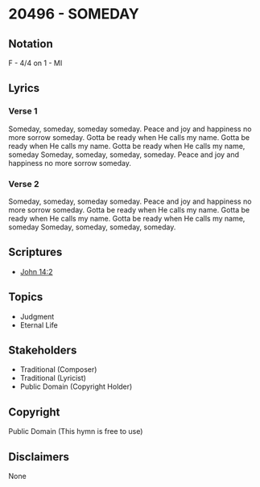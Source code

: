 # 20496 - SOMEDAY

## Notation

F - 4/4 on 1 - MI

## Lyrics

### Verse 1

Someday, someday, someday someday. Peace and joy and happiness no more sorrow someday. Gotta be ready when He calls my name. Gotta be ready when He calls my name. Gotta be ready when He calls my name, someday Someday, someday, someday, someday. Peace and joy and happiness no more sorrow someday. 

### Verse 2

Someday, someday, someday someday. Peace and joy and happiness no more sorrow someday. Gotta be ready when He calls my name. Gotta be ready when He calls my name. Gotta be ready when He calls my name, someday Someday, someday, someday, someday.


## Scriptures

- [John 14:2](https://www.biblegateway.com/passage/?search=John%2014%3A2)

## Topics

- Judgment
- Eternal Life

## Stakeholders

- Traditional (Composer)
- Traditional (Lyricist)
- Public Domain (Copyright Holder)

## Copyright

Public Domain
(This hymn is free to use)

## Disclaimers

None

